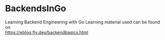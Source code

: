 # BackendsInGo
Learning Backend Engineering with Go
Learning material used can be found on  
https://eblog.fly.dev/backendbasics.html

